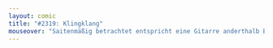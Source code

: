 ```yaml
---
layout: comic
title: "#2319: Klingklang"
mouseover: "Saitenmäßig betrachtet entspricht eine Gitarre anderthalb Bässen. Eine Gitarre ist also bässer als ein Bass. Und als eine Blockflötentriangel."
---
```

